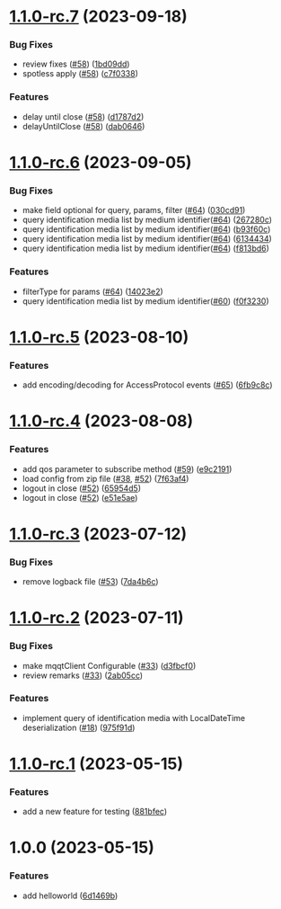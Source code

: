 # [1.1.0-rc.7](https://git.openforce.com/xi/xesar-api-kotlin/compare/v1.1.0-rc.6...v1.1.0-rc.7) (2023-09-18)


### Bug Fixes

* review fixes ([#58](https://git.openforce.com/xi/xesar-api-kotlin/issues/58)) ([1bd09dd](https://git.openforce.com/xi/xesar-api-kotlin/commit/1bd09ddac33569603ccf0813bf50ee1d587d2fcc))
* spotless apply ([#58](https://git.openforce.com/xi/xesar-api-kotlin/issues/58)) ([c7f0338](https://git.openforce.com/xi/xesar-api-kotlin/commit/c7f0338d9fda58afc3cd7ed25330329bf2e7915a))


### Features

* delay until close ([#58](https://git.openforce.com/xi/xesar-api-kotlin/issues/58)) ([d1787d2](https://git.openforce.com/xi/xesar-api-kotlin/commit/d1787d2bd9c083941e611810c39b1445207839ab))
* delayUntilClose ([#58](https://git.openforce.com/xi/xesar-api-kotlin/issues/58)) ([dab0646](https://git.openforce.com/xi/xesar-api-kotlin/commit/dab06466bd74befd452dbd53e1bff900e939479e))


# [1.1.0-rc.6](https://git.openforce.com/xi/xesar-api-kotlin/compare/v1.1.0-rc.5...v1.1.0-rc.6) (2023-09-05)


### Bug Fixes

* make field optional for query, params, filter ([#64](https://git.openforce.com/xi/xesar-api-kotlin/issues/64)) ([030cd91](https://git.openforce.com/xi/xesar-api-kotlin/commit/030cd91652490ad95238b69596161e54cc742a13))
* query identification media list by medium identifier([#64](https://git.openforce.com/xi/xesar-api-kotlin/issues/64)) ([267280c](https://git.openforce.com/xi/xesar-api-kotlin/commit/267280c95d47ccca66b24b8518ae3faa48610cc5))
* query identification media list by medium identifier([#64](https://git.openforce.com/xi/xesar-api-kotlin/issues/64)) ([b93f60c](https://git.openforce.com/xi/xesar-api-kotlin/commit/b93f60c16ca67e4cca4c245ac596fd74eae97d49))
* query identification media list by medium identifier([#64](https://git.openforce.com/xi/xesar-api-kotlin/issues/64)) ([6134434](https://git.openforce.com/xi/xesar-api-kotlin/commit/613443409df8d30604003738fdec2af81ac82cba))
* query identification media list by medium identifier([#64](https://git.openforce.com/xi/xesar-api-kotlin/issues/64)) ([f813bd6](https://git.openforce.com/xi/xesar-api-kotlin/commit/f813bd663f37c2f6232b4fc827859cf333ffabe3))


### Features

* filterType for params ([#64](https://git.openforce.com/xi/xesar-api-kotlin/issues/64)) ([14023e2](https://git.openforce.com/xi/xesar-api-kotlin/commit/14023e23f735359ed498f8fd1db3efc3e7e0cedc))
* query identification media list by medium identifier([#60](https://git.openforce.com/xi/xesar-api-kotlin/issues/60)) ([f0f3230](https://git.openforce.com/xi/xesar-api-kotlin/commit/f0f32305f834ef1c76236a23092576a2d29ed7d0))

# [1.1.0-rc.5](https://git.openforce.com/xi/xesar-api-kotlin/compare/v1.1.0-rc.4...v1.1.0-rc.5) (2023-08-10)


### Features

* add encoding/decoding for AccessProtocol events ([#65](https://git.openforce.com/xi/xesar-api-kotlin/issues/65)) ([6fb9c8c](https://git.openforce.com/xi/xesar-api-kotlin/commit/6fb9c8ccaf4c9b8aa6d084988f41d557d915c5dc))

# [1.1.0-rc.4](https://git.openforce.com/xi/xesar-api-kotlin/compare/v1.1.0-rc.3...v1.1.0-rc.4) (2023-08-08)


### Features

* add qos parameter to subscribe method ([#59](https://git.openforce.com/xi/xesar-api-kotlin/issues/59)) ([e9c2191](https://git.openforce.com/xi/xesar-api-kotlin/commit/e9c21918d0fa0c06c14a99a1a117b9794b1bf164))
* load config from zip file ([#38](https://git.openforce.com/xi/xesar-api-kotlin/issues/38), [#52](https://git.openforce.com/xi/xesar-api-kotlin/issues/52)) ([7f63af4](https://git.openforce.com/xi/xesar-api-kotlin/commit/7f63af4c6f3e0173e89f84b8f83a7f18c960234a))
* logout in close ([#52](https://git.openforce.com/xi/xesar-api-kotlin/issues/52)) ([65954d5](https://git.openforce.com/xi/xesar-api-kotlin/commit/65954d591c89db08f24497acefd0217a2a0294e7))
* logout in close ([#52](https://git.openforce.com/xi/xesar-api-kotlin/issues/52)) ([e51e5ae](https://git.openforce.com/xi/xesar-api-kotlin/commit/e51e5ae0de17e75da712dfe05d583fe7f4ee2d32))

# [1.1.0-rc.3](https://git.openforce.com/xi/xesar-api-kotlin/compare/v1.1.0-rc.2...v1.1.0-rc.3) (2023-07-12)


### Bug Fixes

* remove logback file ([#53](https://git.openforce.com/xi/xesar-api-kotlin/issues/53)) ([7da4b6c](https://git.openforce.com/xi/xesar-api-kotlin/commit/7da4b6c7e9dd28ca3ee2adb57b31bae98c456bbf))

# [1.1.0-rc.2](https://git.openforce.com/xi/xesar-api-kotlin/compare/v1.1.0-rc.1...v1.1.0-rc.2) (2023-07-11)


### Bug Fixes

* make mqqtClient Configurable ([#33](https://git.openforce.com/xi/xesar-api-kotlin/issues/33)) ([d3fbcf0](https://git.openforce.com/xi/xesar-api-kotlin/commit/d3fbcf0f138e29e2e8b38dbe094698363ddb8399))
* review remarks ([#33](https://git.openforce.com/xi/xesar-api-kotlin/issues/33)) ([2ab05cc](https://git.openforce.com/xi/xesar-api-kotlin/commit/2ab05cc6dfeff3f88f6e222ce9db050e92247568))


### Features

* implement query of identification media with LocalDateTime deserialization ([#18](https://git.openforce.com/xi/xesar-api-kotlin/issues/18)) ([975f91d](https://git.openforce.com/xi/xesar-api-kotlin/commit/975f91d465b41f90e31a40b38ac5892222c512fc))

# [1.1.0-rc.1](https://git.openforce.com/xi/xesar-mqtt-client-kotlin/compare/v1.0.0...v1.1.0-rc.1) (2023-05-15)


### Features

* add a new feature for testing ([881bfec](https://git.openforce.com/xi/xesar-mqtt-client-kotlin/commit/881bfecd75c2e6ec17b156b40d9e9d6ecc827c30))

# 1.0.0 (2023-05-15)


### Features

* add helloworld ([6d1469b](https://git.openforce.com/xi/xesar-mqtt-client-kotlin/commit/6d1469b295d629b3f4e6af59c9bdcef017d2484b))
